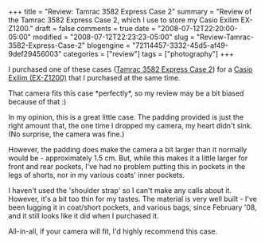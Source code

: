 +++
title = "Review: Tamrac 3582 Express Case 2"
summary = "Review of the Tamrac 3582 Express Case 2, which I use to store my Casio Exilim EX-Z1200."
draft = false
comments = true
date = "2008-07-12T22:20:00-05:00"
modified = "2008-07-12T22:23:23-05:00"
slug = "Review-Tamrac-3582-Express-Case-2"
blogengine = "72114457-3332-45d5-af49-9def29456003"
categories = ["review"]
tags = ["photography"]
+++

<p>
I purchased one of these cases (<a href="http://www.amazon.com/gp/product/B000KMZSVO?tag=strivinglifen-20" target="_blank">Tamrac 3582 Express Case 2</a>)&nbsp;for a <a href="http://www.amazon.com/gp/product/B000R3OR8Q?tag=strivinglifen-20" target="_blank">Casio Exilim (EX-Z1200)</a> that I purchased at the same time. 
</p>
<p>
That camera fits this case *perfectly*, so my review may be a bit biased because of that :) 
</p>
<p>
In my opinion, this is a great little case. The padding provided is just the right amount that, the one time I dropped my camera, my heart didn&#39;t sink. (No surprise, the camera was fine.) 
</p>
<p>
However, the padding does make the camera a bit larger than it normally would be - approximately 1.5 cm. But, while this makes it a little larger for front and rear pockets, I&#39;ve had no problem putting this in pockets in the legs of shorts, nor in my various coats&#39; inner pockets. 
</p>
<p>
I haven&#39;t used the &#39;shoulder strap&#39; so I can&#39;t make any calls about it. However, it&#39;s a bit too thin for my tastes. The material is very well built - I&#39;ve been lugging it in coat/short pockets, and various bags, since February &#39;08, and it still looks like it did when I purchased it. 
</p>
<p>
All-in-all, if your camera will fit, I&#39;d highly recommend this case. 
</p>


